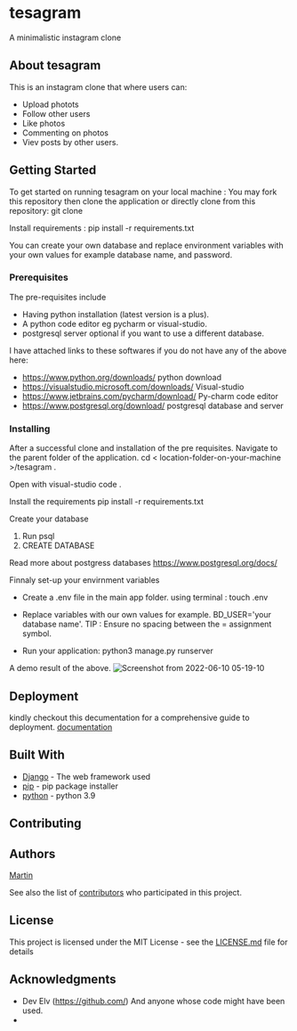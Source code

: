 # tesagram
A minimalistic instagram clone 

## About tesagram
This is an instagram clone that where users can:
* Upload photots
* Follow other users
* Like photos
* Commenting on photos
* Viev posts by other users.


## Getting Started

To get started on running tesagram on your local machine :
You may fork this repository then clone the application or directly clone from this repository:
git clone 

Install requirements : pip install -r requirements.txt

You can create your own database and replace environment variables with your own values
for example database name, and password.

### Prerequisites
The pre-requisites include
- Having python installation (latest version is a plus).
- A python code editor eg pycharm or visual-studio.
- postgresql server optional if you want to use a different database.

I have attached links to these softwares if you do not have any of the above here:

* https://www.python.org/downloads/ python download
* https://visualstudio.microsoft.com/downloads/ Visual-studio
* https://www.jetbrains.com/pycharm/download/ Py-charm code editor
* https://www.postgresql.org/download/ postgresql database and server

### Installing
After a successful clone and installation of the pre requisites.
Navigate to the parent folder of the application.
cd < location-folder-on-your-machine >/tesagram .

Open with visual-studio 
code .

Install the requirements
pip install -r requirements.txt

Create your database
1. Run psql
2. CREATE DATABASE <your database name of choice> <preferred username> <preffered password>

Read more about postgress databases 
https://www.postgresql.org/docs/
  
Finnaly set-up your envirnment variables
* Create a .env file in the main app folder.
using terminal : touch .env 
* Replace variables with our own values for example.
BD_USER='your database name'.
TIP : Ensure no spacing between the = assignment symbol.

* Run your application:
python3 manage.py runserver
  
A demo result of the above.
![Screenshot from 2022-06-10 05-19-10](https://user-images.githubusercontent.com/36125591/172978627-2b4f9b27-a5d2-41b4-b2be-6064cdfd3708.png)


## Deployment

kindly checkout this decumentation for a comprehensive guide to deployment.
[documentation](https://gist.github.com/Martin023/7480301120aef8b7546130ed3ce6db69)

## Built With

* [Django](https://docs.djangoproject.com/en/4.0/intro/) - The web framework used
* [pip](https://pypi.org/project/pip/) - pip package installer
* [python]((https://www.python.org/downloads/release/python-390/)) - python 3.9

## Contributing
  


## Authors

[Martin](https://github.com/martin023)

See also the list of [contributors](https://github.com/your/project/contributors) who participated in this project.

## License

This project is licensed under the MIT License - see the [LICENSE.md](LICENSE.md) file for details

## Acknowledgments

* Dev Elv (https://github.com/) And anyone whose code might have been used.
* 

